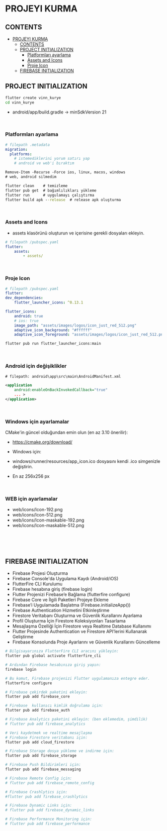 # PROJEYI KURMA 


## CONTENTS
- [PROJEYI KURMA](#projeyi-kurma)
  - [CONTENTS](#contents)
  - [PROJECT INITIALIZATION](#project-initialization)
    - [Platformları ayarlama](#platformları-ayarlama)
    - [Assets and Icons](#assets-and-icons)
    - [Proje Icon](#proje-icon)
  - [FIREBASE INITIALIZATION](#firebase-initialization)



## PROJECT INITIALIZATION

```bat
flutter create vinn_kurye
cd vinn_kurye
```

- android/app/build.gradle -> minSdkVersion 21


<br>


### Platformları ayarlama

``` yaml
# filepath .metadata
migration:
  platforms:
    # istemediklerini yorum satırı yap
    # android ve web'i bıraktım
```

```ps
Remove-Item -Recurse -Force ios, linux, macos, windows
# web, android silmedim
```

```bat
flutter clean    # temizleme
flutter pub get  # bağımlılıkları yükleme
flutter run      # uygulamayı çalıştırma
flutter build apk --release  # release apk oluşturma
```

<br>


### Assets and Icons

- assets klasörünü oluşturun ve içerisine gerekli dosyaları ekleyin.

``` yaml
# filepath /pubspec.yaml
flutter:
    assets:
        - assets/
```

<br>

### Proje Icon

``` yaml
# filepath /pubspec.yaml
flutter:
dev_dependencies:
    flutter_launcher_icons: ^0.13.1

flutter_icons:
    android: true
    # ios: true
    image_path: "assets/images/logos/icon_just_red_512.png"
    adaptive_icon_background: "#ffffff"
    adaptive_icon_foreground: "assets/images/logos/icon_just_red_512.png"
```
```bash
flutter pub run flutter_launcher_icons:main
```

<br>

### Android için değişiklikler


```xml
# filepath: android\app\src\main\AndroidManifest.xml

<application
    android:enableOnBackInvokedCallback="true"
    ... >
</application>
```


<br>


### Windows için ayarlamalar

CMake'in güncel olduğundan emin olun (en az 3.10 önerilir): 
- https://cmake.org/download/

- Windows için:
- windows/runner/resources/app_icon.ico dosyasını kendi .ico simgenizle değiştirin.
- En az 256x256 px 



<br>


### WEB için ayarlamalar

-  web/icons/Icon-192.png
-  web/icons/Icon-512.png
-  web/icons/Icon-maskable-192.png
-  web/icons/Icon-maskable-512.png







<br><br><br>



## FIREBASE INITIALIZATION

- Firebase Projesi Oluşturma
- Firebase Console'da Uygulama Kaydı (Android/iOS)
- FlutterFire CLI Kurulumu
- Firebase hesabına giriş (firebase login)
- Flutter Projenizi Firebase’e Bağlama (flutterfire configure)
- Firebase Core ve İlgili Paketleri Projeye Ekleme
- Firebase’i Uygulamada Başlatma (Firebase.initializeApp())
- Firebase Authentication Hizmetini Etkinleştirme
- Firestore Veritabanı Oluşturma ve Güvenlik Kurallarını Ayarlama
- Profil Oluşturma İçin Firestore Koleksiyonları Tasarlama
- Mesajlaşma Özelliği İçin Firestore veya Realtime Database Kullanımı
- Flutter Projesinde Authentication ve Firestore API’lerini Kullanarak Geliştirme
- Firebase Konsolunda Proje Ayarlarını ve Güvenlik Kurallarını Güncelleme

```bash
# Bilgisayarınıza FlutterFire CLI aracını yükleyin:
flutter pub global activate flutterfire_cli

# Ardından Firebase hesabınıza giriş yapın:
firebase login

# Bu komut, Firebase projenizi Flutter uygulamanıza entegre eder.
flutterfire configure

# Firebase çekirdek paketini ekleyin:
flutter pub add firebase_core

# Firebase  kullanıcı kimlik doğrulama için:
flutter pub add firebase_auth

# Firebase Analytics paketini ekleyin: (ben eklemedim, şimdilik)
# flutter pub add firebase_analytics

# Veri kaydetmek ve realtime mesajlaşma
# Firebase Firestore veritabanı için:
flutter pub add cloud_firestore

# Firebase Storage dosya yükleme ve indirme için:
flutter pub add firebase_storage

# Firebase Push Bildirimleri için:
flutter pub add firebase_messaging

# Firebase Remote Config için:
# flutter pub add firebase_remote_config

# Firebase Crashlytics için:
#flutter pub add firebase_crashlytics

# Firebase Dynamic Links için:
# flutter pub add firebase_dynamic_links

# Firebase Performance Monitoring için:
# flutter pub add firebase_performance
```

<br>
